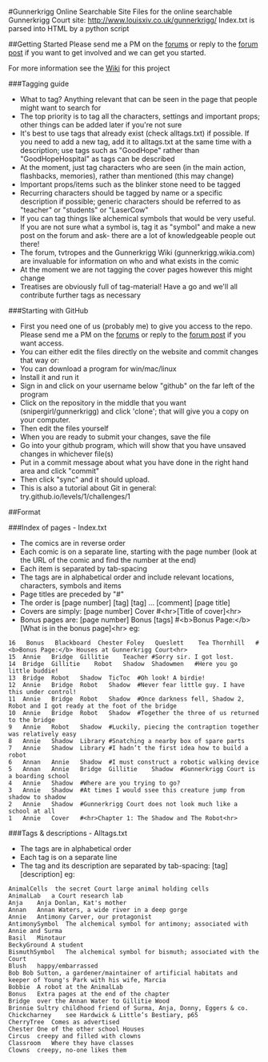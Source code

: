 #Gunnerkrigg Online Searchable Site
Files for the online searchable Gunnerkrigg Court site: http://www.louisxiv.co.uk/gunnerkrigg/
Index.txt is parsed into HTML by a python script

##Getting Started
Please send me a PM on the <a href="http://gunnerkrigg.proboards.com/">forums</a> or reply to the <a href="http://gunnerkrigg.proboards.com/thread/1883/searchable-database-comics?page=1">forum post</a> if you want to get involved and we can get you started.

For more information see the <a href="https://github.com/snipergirl/gunnerkrigg/wiki">Wiki</a> for this project

###Tagging guide
- What to tag? Anything relevant that can be seen in the page that people might want to search for
- The top priority is to tag all the characters, settings and important props; other things can be added later if you're not sure
- It's best to use tags that already exist (check alltags.txt) if possible. If you need to add a new tag, add it to alltags.txt at the same time with a description; use tags such as "GoodHope" rather than "GoodHopeHospital" as tags can be described
- At the moment, just tag characters who are seen (in the main action, flashbacks, memories), rather than mentioned (this may change)
- Important props/items such as the blinker stone need to be tagged
- Recurring characters should be tagged by name or a specific description if possible; generic characters should be referred to as "teacher" or "students" or "LaserCow"
- If you can tag things like alchemical symbols that would be very useful. If you are not sure what a symbol is, tag it as "symbol" and make a new post on the forum and ask- there are a lot of knowledgeable people out there!
- The forum, tvtropes and the Gunnerkrigg Wiki (gunnerkrigg.wikia.com) are invaluable for information on who and what exists in the comic
- At the moment we are not tagging the cover pages however this might change
- Treatises are obviously full of tag-material! Have a go and we'll all contribute further tags as necessary

###Starting with GitHub
- First you need one of us (probably me) to give you access to the repo. Please send me a PM on the <a href="http://gunnerkrigg.proboards.com/">forums</a> or reply to the <a href="http://gunnerkrigg.proboards.com/thread/1883/searchable-database-comics?page=1">forum post</a> if you want access.
- You can either edit the files directly on the website and commit changes that way or:
- You can download a program for win/mac/linux
- Install it and run it
- Sign in and click on your username below "github" on the far left of the program
- Click on the repository in the middle that you want (snipergirl/gunnerkrigg) and click 'clone'; that will give you a copy on your computer.
- Then edit the files yourself
- When you are ready to submit your changes, save the file
- Go into your github program, which will show that you have unsaved changes in whichever file(s)
- Put in a commit message about what you have done in the right hand area and click "commit"
- Then click "sync" and it should upload.
- This is also a tutorial about Git in general: try.github.io/levels/1/challenges/1

##Format

###Index of pages - Index.txt
- The comics are in reverse order
- Each comic is on a separate line, starting with the page number (look at the URL of the comic and find the number at the end)
- Each item is separated by tab-spacing
- The tags are in alphabetical order and include relevant locations, characters, symbols and items
- Page titles are preceded by "#"
- The order is [page number] [tag] [tag] ... [comment] [page title]
- Covers are simply: [page number] Cover #&lt;hr&gt;[Title of cover]&lt;hr&gt;
- Bonus pages are: [page number] Bonus [tags] #&lt;b&gt;Bonus Page:&lt;/b&gt; [What is in the bonus page]&lt;hr&gt;
eg:
<pre><code>16	Bonus	Blackboard	Chester	Foley	Queslett	Tea	Thornhill	#&lt;b&gt;Bonus Page:&lt;/b&gt; Houses at Gunnerkrigg Court&lt;hr&gt;
15	Annie	Bridge	Gillitie	Teacher	#Sorry sir. I got lost.
14	Bridge	Gillitie	Robot	Shadow	Shadowmen	#Here you go little buddie!
13	Bridge	Robot	Shadow	TicToc	#Oh look! A birdie!
12	Annie	Bridge	Robot	Shadow	#Never fear little guy. I have this under control!
11	Annie	Bridge	Robot	Shadow	#Once darkness fell, Shadow 2, Robot and I got ready at the foot of the bridge
10	Annie	Bridge	Robot	Shadow	#Together the three of us returned to the bridge
9	Annie	Robot	Shadow	#Luckily, piecing the contraption together was relatively easy
8	Annie	Shadow	Library	#Snatching a nearby box of spare parts
7	Annie	Shadow	Library	#I hadn’t the first idea how to build a robot
6	Annan	Annie	Shadow	#I must construct a robotic walking device
5	Annan	Annie	Bridge	Gillitie	Shadow	#Gunnerkrigg Court is a boarding school
4	Annie	Shadow	#Where are you trying to go?
3	Annie	Shadow	#At times I would ssee this creature jump from shadow to shadow
2	Annie	Shadow	#Gunnerkrigg Court does not look much like a school at all
1	Annie	Cover	#&lt;hr&gt;Chapter 1: The Shadow and The Robot&lt;hr&gt;
</code></pre>
###Tags & descriptions - Alltags.txt
- The tags are in alphabetical order
- Each tag is on a separate line
- The tag and its description are separated by tab-spacing: [tag] [description]
eg:
<pre><code>AnimalCells	the secret Court large animal holding cells
AnimalLab	a Court research lab
Anja	Anja Donlan, Kat's mother
Annan	Annan Waters, a wide river in a deep gorge
Annie	Antimony Carver, our protagonist
AntimonySymbol	The alchemical symbol for antimony; associated with Annie and Surma
Basil	Minotaur
BeckyGround	A student
BismuthSymbol	The alchemical symbol for bismuth; associated with the Court
Blush	happy/embarrassed
Bob	Bob Sutton, a gardener/maintainer of artificial habitats and keeper of Young's Park with his wife, Marcia
Bobbie	A robot at the AnimalLab
Bonus	Extra pages at the end of the chapter
Bridge	over the Annan Water to Gillitie Wood
Brinnie	Sultry childhood friend of Surma, Anja, Donny, Eggers & co.
Chickcharney	see Hardwick & Little’s Bestiary, p65
CherryTree	Comes as advertised
Chester	One of the other school Houses
Circus	creepy and filled with clowns
Classroom	Where they have classes
Clowns	creepy, no-one likes them
</code></pre>